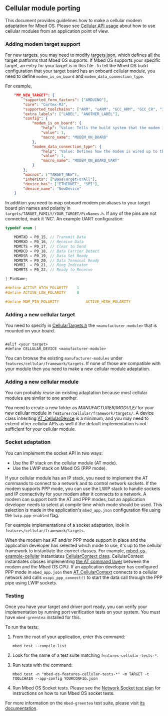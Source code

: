 ## Cellular module porting

This document provides guidelines how to make a cellular modem adaptation for Mbed OS. Please see [Cellular API usage](../apis/cellular-api.html) about how to use cellular modules from an application point of view.

### Adding modem target support

For new targets, you may need to modify [targets.json](../reference/adding-and-configuring-targets.html), which defines all the target platforms that Mbed OS supports. If Mbed OS supports your specific target, an entry for your target is in this file. To tell the Mbed OS build configuration that your target board has an onboard cellular module, you need to define `modem_is_on_board` and `modem_data_connection_type`.

For example,

```json
    "MY_NEW_TARGET": {
        "supported_form_factors": ["ARDUINO"],
        "core": "Cortex-M3",
        "supported_toolchains": ["ARM", "uARM", "GCC_ARM", "GCC_CR", "IAR"],
        "extra_labels": ["LABEL", "ANOTHER_LABEL"],
        "config": {
            "modem_is_on_board": {
                "help": "Value: Tells the build system that the modem is on-board as opposed to a plug-in shield/module.",
                "value": 1,
                "macro_name": "MODEM_ON_BOARD"
            },
            "modem_data_connection_type": {
                "help": "Value: Defines how the modem is wired up to the MCU, e.g., data connection can be a UART or USB and so forth.",
                "value": 1,
                "macro_name": "MODEM_ON_BOARD_UART"
            }
        },
        "macros": ["TARGET_NEW"],
        "inherits": ["BaseTargetForAll"],
        "device_has": ["ETHERNET", "SPI"],
        "device_name": "NewDevice"
    }
```

In addition you need to map onboard modem pin aliases to your target board pin names and polarity in `targets/TARGET_FAMILY/YOUR_TARGET/PinNames.h`. If any of the pins are not connected, mark it 'NC'. An example UART configuration:

```C TODO
typedef enum {

	MDMTXD = P0_15, // Transmit Data
	MDMRXD = P0_16, // Receive Data
	MDMCTS = P0_17, // Clear to Send
	MDMDCD = P0_18, // Data Carrier Detect
	MDMDSR = P0_19, // Data Set Ready
	MDMDTR = P0_20, // Data Terminal Ready
	MDMRI  = P0_21, // Ring Indicator
	MDMRTS = P0_22, // Ready to Receive

} PinName;

#define ACTIVE_HIGH_POLARITY    1
#define ACTIVE_LOW_POLARITY     0

#define MDM_PIN_POLARITY            ACTIVE_HIGH_POLARITY

```

### Adding a new cellular target

You need to specify in [CellularTargets.h](https://os.mbed.com/docs/development/mbed-os-api-doxy/_cellular_targets_8h_source.html) the `<manufacturer-module>` that is mounted on your board.

```target

#elif <your target>
#define CELLULAR_DEVICE <manufacturer-module>

```

You can browse the existing `manufacturer-modules` under `features/cellular/framework/targets`. If none of those are compatible with your module then you need to make a new cellular module adaptation.

### Adding a new cellular module

You can probably reuse an existing adaptation because most cellular modules are similar to one another.

You need to create a new folder as _MANUFACTURER/MODULE/_ for your new cellular module in `features/cellular/framework/targets/`. A device class inheriting [AT_CellularDevice](https://os.mbed.com/docs/development/mbed-os-api-doxy/_a_t___cellular_device_8h_source.html) is a minimum, and you may need to extend other cellular APIs as well if the default implementation is not sufficient for your cellular module.

### Socket adaptation

You can implement the socket API in two ways:

- Use the IP stack on the cellular module (AT mode).
- Use the LWIP stack on Mbed OS (PPP mode).

If your cellular module has an IP stack, you need to implement the AT commands to connect to a network and to control network sockets. If the modem supports PPP mode, you can use the LWIP stack to handle sockets and IP connectivity for your modem after it connects to a network. A modem can support both the AT and PPP modes, but an application developer needs to select at compile time which mode should be used. This selection is made in the application's `mbed_app.json` configuration file using the `lwip.ppp-enabled` flag.

For example implementations of a socket adaptation, look in `features/cellular/framework/targets`.

When the modem has AT and/or PPP mode support in place and the application developer has selected which mode to use, it's up to the cellular framework to instantiate the correct classes. For example, [mbed-os-example-cellular](https://os.mbed.com/teams/mbed-os-examples/code/mbed-os-example-cellular/) instantiates [CellularContext class](https://os.mbed.com/docs/development/mbed-os-api-doxy/_cellular_context_8h_source.html). CellularContext instantiates classes implementing [the AT command layer](https://os.mbed.com/docs/development/mbed-os-api-doxy/_a_t___cellular_device_8h_source.html) between the modem and the Mbed OS CPU. If an application developer has configured PPP mode in `mbed_app.json` then [AT_CellularContext](https://os.mbed.com/docs/development/mbed-os-api-doxy/_a_t___cellular_context_8h_source.html) connects to a cellular network and calls `nsapi_ppp_connect()` to start the data call through the PPP pipe using LWIP sockets.

### Testing

Once you have your target and driver port ready, you can verify your implementation by running port verification tests on your system. You must have `mbed-greentea` installed for this.

To run the tests:

1.  From the root of your application, enter this command:

    ```
    mbed test --compile-list
    ```

1.  Look for the name of a test suite matching `features-cellular-tests-*`.
1.  Run tests with the command:

    ```
    mbed test -n "mbed-os-features-cellular-tests-*" -m TARGET -t TOOLCHAIN --app-config YOURCONFIG.json
    ```
1. Run Mbed OS Socket tests. Please see the [Network Socket test plan](https://github.com/ARMmbed/mbed-os/blob/master/TESTS/netsocket/README.md) for instructions on how to run Mbed OS socket tests.

For more information on the  `mbed-greentea` test suite, please visit [its documentation](../tools/greentea-testing-applications.html).
